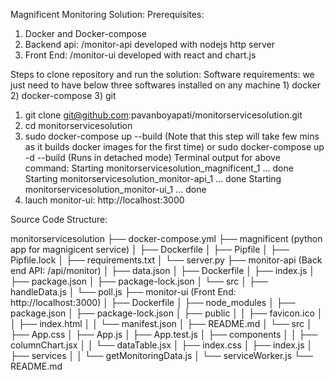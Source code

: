 Magnificent Monitoring Solution:
  Prerequisites:
   1) Docker and Docker-compose
   2) Backend api: /monitor-api developed with nodejs http server
   3) Front End: /monitor-ui developed with react and chart.js
   
Steps to clone repository and run the solution: 
  Software requirements: we just need to have below three softwares installed on any machine 
    1) docker
    2) docker-compose
    3) git
    
  1) git clone git@github.com:pavanboyapati/monitorservicesolution.git
  2) cd monitorservicesolution
  3) sudo docker-compose up --build (Note that this step will take few mins as it builds docker images for the first time)
          or
     sudo docker-compose up -d --build (Runs in detached mode)
     Terminal output for above command:
          Starting monitorservicesolution_magnificent_1 ... done
          Starting monitorservicesolution_monitor-api_1 ... done
          Starting monitorservicesolution_monitor-ui_1 ... done
  4) lauch monitor-ui: http://localhost:3000


 Source Code Structure:

monitorservicesolution
├── docker-compose.yml
├── magnificent (python app for magnigicent service)
│   ├── Dockerfile
│   ├── Pipfile
│   ├── Pipfile.lock
│   ├── requirements.txt
│   └── server.py
├── monitor-api (Back end API: /api/monitor)
│   ├── data.json
│   ├── Dockerfile
│   ├── index.js
│   ├── package.json
│   ├── package-lock.json
│   └── src
│       ├── handleData.js
│       └── poll.js
├── monitor-ui (Front End: http://localhost:3000)
│   ├── Dockerfile
│   ├── node_modules
│   ├── package.json
│   ├── package-lock.json
│   ├── public
│   │   ├── favicon.ico
│   │   ├── index.html
│   │   └── manifest.json
│   ├── README.md
│   └── src
│       ├── App.css
│       ├── App.js
│       ├── App.test.js
│       ├── components
│       │   ├── columnChart.jsx
│       │   └── dataTable.jsx
│       ├── index.css
│       ├── index.js
│       ├── services
│       │   └── getMonitoringData.js
│       └── serviceWorker.js
└── README.md


  

